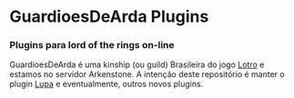 # GuardioesDeArda Plugins
### Plugins para lord of the rings on-line

GuardioesDeArda é uma kinship (ou guild) Brasileira do jogo [Lotro](https://www.lotro.com/en) e estamos no servidor Arkenstone.
A intenção deste repositório é manter o plugin [Lupa](/Lupa/README.md) e eventualmente, outros novos plugins.
